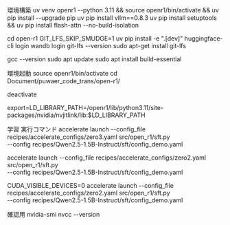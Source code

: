 環境構築
uv venv openr1 --python 3.11 && source openr1/bin/activate && uv pip install --upgrade pip
uv pip install vllm==0.8.3
uv pip install setuptools && uv pip install flash-attn --no-build-isolation

cd open-r1
GIT_LFS_SKIP_SMUDGE=1 uv pip install -e ".[dev]"
huggingface-cli login
wandb login
git-lfs --version
sudo apt-get install git-lfs

gcc --version
sudo apt update
sudo apt install build-essential


環境起動
source openr1/bin/activate
cd Document/puwaer_code_trans/open-r1/

deactivate

export=LD_LIBRARY_PATH=/openr1/lib/python3.11/site-packages/nvidia/nvjitlink/lib:$LD_LIBRARY_PATH



学習 実行コマンド
accelerate launch --config_file recipes/accelerate_configs/zero3.yaml src/open_r1/sft.py \
    --config recipes/Qwen2.5-1.5B-Instruct/sft/config_demo.yaml

accelerate launch --config_file recipes/accelerate_configs/zero2.yaml src/open_r1/sft.py \
    --config recipes/Qwen2.5-1.5B-Instruct/sft/config_demo.yaml

CUDA_VISIBLE_DEVICES=0 accelerate launch --config_file recipes/accelerate_configs/zero2.yaml src/open_r1/sft.py \
    --config recipes/Qwen2.5-1.5B-Instruct/sft/config_demo.yaml




確認用
nvidia-smi
nvcc --version
